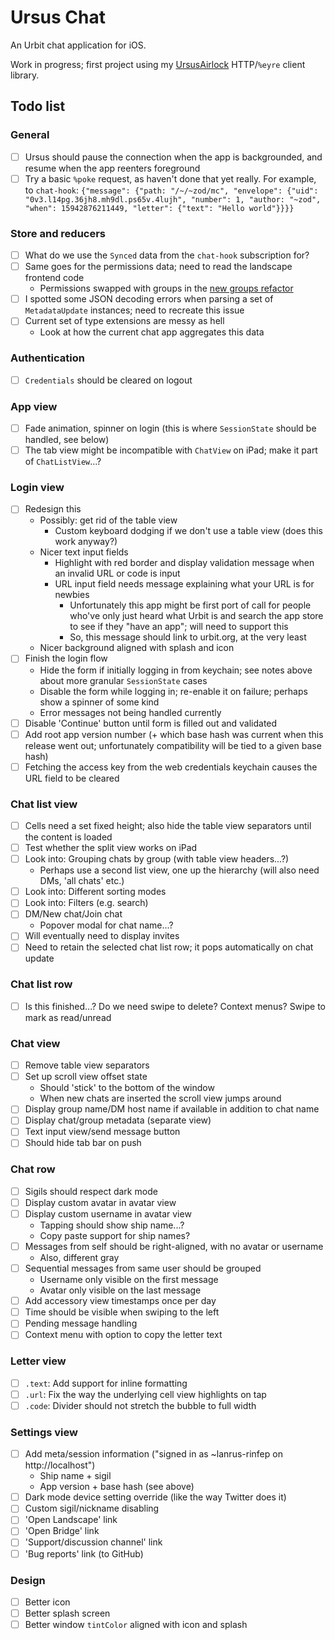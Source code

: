 # Ursus Chat

An Urbit chat application for iOS.

Work in progress; first project using my [UrsusAirlock](https://github.com/dclelland/UrsusAirlock) HTTP/`%eyre` client library.

## Todo list

### General

- [ ] Ursus should pause the connection when the app is backgrounded, and resume when the app reenters foreground
- [ ] Try a basic `%poke` request, as haven't done that yet really. For example, to `chat-hook`: `{"message": {"path: "/~/~zod/mc", "envelope": {"uid": "0v3.l14pg.36jh8.mh9dl.ps65v.4lujh", "number": 1, "author: "~zod", "when": 15942876211449, "letter": {"text": "Hello world"}}}}`

### Store and reducers

- [ ] What do we use the `Synced` data from the `chat-hook` subscription for?
- [ ] Same goes for the permissions data; need to read the landscape frontend code
    - Permissions swapped with groups in the [new groups refactor](https://github.com/urbit/urbit/compare/lf/groups-refactor#diff-516b27b1aa5e14dab4867795e7f50203R166)
- [ ] I spotted some JSON decoding errors when parsing a set of `MetadataUpdate` instances; need to recreate this issue
- [ ] Current set of type extensions are messy as hell
    - Look at how the current chat app aggregates this data

### Authentication

- [ ] `Credentials` should be cleared on logout

### App view

- [ ] Fade animation, spinner on login (this is where `SessionState` should be handled, see below)
- [ ] The tab view might be incompatible with `ChatView` on iPad; make it part of `ChatListView`...?

### Login view

- [ ] Redesign this
    - Possibly: get rid of the table view
        - Custom keyboard dodging if we don't use a table view (does this work anyway?)
    - Nicer text input fields
        - Highlight with red border and display validation message when an invalid URL or code is input
        - URL input field needs message explaining what your URL is for newbies
            - Unfortunately this app might be first port of call for people who've only just heard what Urbit is and search the app store to see if they "have an app"; will need to support this
            - So, this message should link to urbit.org, at the very least
    - Nicer background aligned with splash and icon
- [ ] Finish the login flow
    - Hide the form if initially logging in from keychain; see notes above about more granular `SessionState` cases
    - Disable the form while logging in; re-enable it on failure; perhaps show a spinner of some kind
    - Error messages not being handled currently
- [ ] Disable 'Continue' button until form is filled out and validated
- [ ] Add root app version number (+ which base hash was current when this release went out; unfortunately compatibility will be tied to a given base hash)
- [ ] Fetching the access key from the web credentials keychain causes the URL field to be cleared

### Chat list view

- [ ] Cells need a set fixed height; also hide the table view separators until the content is loaded
- [ ] Test whether the split view works on iPad
- [ ] Look into: Grouping chats by group (with table view headers...?)
    - Perhaps use a second list view, one up the hierarchy (will also need DMs, 'all chats' etc.)
- [ ] Look into: Different sorting modes
- [ ] Look into: Filters (e.g. search)
- [ ] DM/New chat/Join chat
    - Popover modal for chat name...?
- [ ] Will eventually need to display invites
- [ ] Need to retain the selected chat list row; it pops automatically on chat update

### Chat list row

- [ ] Is this finished...? Do we need swipe to delete? Context menus? Swipe to mark as read/unread

### Chat view

- [ ] Remove table view separators
- [ ] Set up scroll view offset state
    - Should 'stick' to the bottom of the window 
    - When new chats are inserted the scroll view jumps around
- [ ] Display group name/DM host name if available in addition to chat name
- [ ] Display chat/group metadata (separate view)
- [ ] Text input view/send message button
- [ ] Should hide tab bar on push

### Chat row

- [ ] Sigils should respect dark mode
- [ ] Display custom avatar in avatar view
- [ ] Display custom username in avatar view
    - Tapping should show ship name...?
    - Copy paste support for ship names?
- [ ] Messages from self should be right-aligned, with no avatar or username
    - Also, different gray
- [ ] Sequential messages from same user should be grouped
    - Username only visible on the first message
    - Avatar only visible on the last message
- [ ] Add accessory view timestamps once per day
- [ ] Time should be visible when swiping to the left
- [ ] Pending message handling
- [ ] Context menu with option to copy the letter text

### Letter view

- [ ] `.text`: Add support for inline formatting
- [ ] `.url`: Fix the way the underlying cell view highlights on tap
- [ ] `.code`: Divider should not stretch the bubble to full width

### Settings view

- [ ] Add meta/session information ("signed in as ~lanrus-rinfep on http://localhost")
    - Ship name + sigil
    - App version + base hash (see above)
- [ ] Dark mode device setting override (like the way Twitter does it)
- [ ] Custom sigil/nickname disabling
- [ ] 'Open Landscape' link
- [ ] 'Open Bridge' link
- [ ] 'Support/discussion channel' link
- [ ] 'Bug reports' link (to GitHub)

### Design

- [ ] Better icon
- [ ] Better splash screen
- [ ] Better window `tintColor` aligned with icon and splash
